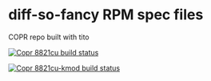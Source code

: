 # diff-so-fancy RPM spec files

COPR repo built with tito

[![Copr 8821cu build status](https://copr.fedorainfracloud.org/coprs/apuimedo/8821cu/package/8821cu/status_image/last_build.png)](https://copr.fedorainfracloud.org/coprs/apuimedo/8821cu/package/8821cu/)

[![Copr 8821cu-kmod build status](https://copr.fedorainfracloud.org/coprs/apuimedo/8821cu/package/8821cu-kmod/status_image/last_build.png)](https://copr.fedorainfracloud.org/coprs/apuimedo/8821cu/package/8821cu-kmod/)
